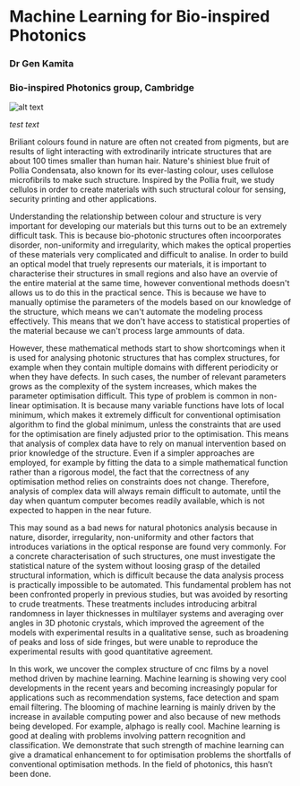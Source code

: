 Machine Learning for Bio-inspired Photonics
==================================
### Dr Gen Kamita
### Bio-inspired Photonics group, Cambridge

![alt text](https://dl.dropboxusercontent.com/u/3543207/polliaFruit.png "Fruit of Pollia Condensata")

*test text*

Briliant colours found in nature are often not created from pigments, but are results of light interacting with extrodinarily intricate structures that are about 100 times smaller than human hair. Nature's shiniest blue fruit of Pollia Condensata, also known for its ever-lasting colour, uses cellulose microfibrils to make such structure. Inspired by the Pollia fruit, we study cellulos in order to create materials with such structural colour for sensing, security printing and other applications.

Understanding the relationship between colour and structure is very important for developing our materials but this turns out to be an extremely difficult task. This is because bio-photonic structures often incoorporates disorder, non-uniformity and irregularity, which makes the optical properties of these materials very complicated and difficult to analise. In order to build an optical model that truely represents our materials, it is important to characterise their structures in small regions and also have an overvie of the entire material at the same time, however conventional methods doesn't allows us to do this in the practical sence.
This is because we have to manually optimise the parameters of the models based on our knowledge of the structure, which means we can't automate the modeling process effectively. This means that we don't have access to statistical properties of the material because we can't process large ammounts of data.

However, these mathematical methods start to show shortcomings when it is used for analysing photonic structures that has complex structures, for example when they contain multiple domains with different periodicity or when they have defects. In such cases, the number of relevant parameters grows as the complexity of the system increases, which makes the parameter optimisation difficult. This type of problem is common in non-linear optimisation. It is because many variable functions have lots of local minimum, which makes it extremely difficult for conventional optimisation algorithm to find the global minimum, unless the constraints  that are used for the optimisation are finely adjusted prior to the optimisation. This means that analysis of complex data have to rely on manual intervention based on prior knowledge of the structure. Even if a simpler approaches are employed, for example by fitting the data to a simple mathematical function rather than a rigorous model, the fact that the correctness of any optimisation method relies on constraints does not change. Therefore, analysis of complex data will always remain difficult to automate, until the day when quantum computer becomes readily available, which is not expected to happen in the near future.

This may sound as a bad news for natural photonics analysis because in nature, disorder, irregularity, non-uniformity and other factors that introduces variations in the optical response are found very commonly. For a concrete characterisation of such structures, one must investigate the statistical nature of the system without loosing grasp of the detailed structural information, which is difficult because the data analysis process is practically impossible to be automated. This fundamental problem has not been confronted properly in previous studies, but was avoided by resorting to crude treatments. These treatments includes introducing arbitral randomness in layer thicknesses in multilayer systems and averaging over angles in 3D photonic crystals, which improved the agreement of the models with experimental results in a qualitative sense, such as broadening of peaks and loss of side fringes, but were unable to reproduce the experimental results with good quantitative agreement.


In this work, we uncover the complex structure of cnc films by a novel method driven by machine learning. Machine learning is showing very cool developments in the recent years and becoming increasingly popular for applications such as recommendation systems, face detection and spam email filtering. The blooming of machine learning is mainly driven by the increase in available computing power and also because of new methods being developed. For example, alphago is really cool. Machine learning is good at dealing with problems involving pattern recognition and classification. We demonstrate that such strength of machine learning can give a dramatical enhancement to for optimisation problems the shortfalls of conventional optimisation methods. In the field of photonics, this hasn’t been done.
